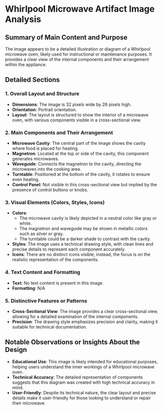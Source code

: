 # Whirlpool Microwave Artifact Image Analysis

## Summary of Main Content and Purpose
The image appears to be a detailed illustration or diagram of a Whirlpool microwave oven, likely used for instructional or maintenance purposes. It provides a clear view of the internal components and their arrangement within the appliance.

## Detailed Sections

### 1. Overall Layout and Structure
- **Dimensions**: The image is 32 pixels wide by 26 pixels high.
- **Orientation**: Portrait orientation.
- **Layout**: The layout is structured to show the interior of a microwave oven, with various components visible in a cross-sectional view.

### 2. Main Components and Their Arrangement
- **Microwave Cavity**: The central part of the image shows the cavity where food is placed for heating.
- **Magnetron**: Located at the top or side of the cavity, this component generates microwaves.
- **Waveguide**: Connects the magnetron to the cavity, directing the microwaves into the cooking area.
- **Turntable**: Positioned at the bottom of the cavity, it rotates to ensure even heating.
- **Control Panel**: Not visible in this cross-sectional view but implied by the presence of control buttons or knobs.

### 3. Visual Elements (Colors, Styles, Icons)
- **Colors**:
  - The microwave cavity is likely depicted in a neutral color like gray or white.
  - The magnetron and waveguide may be shown in metallic colors such as silver or gray.
  - The turntable could be a darker shade to contrast with the cavity.
- **Styles**: The image uses a technical drawing style, with clean lines and precise details to represent each component accurately.
- **Icons**: There are no distinct icons visible; instead, the focus is on the realistic representation of the components.

### 4. Text Content and Formatting
- **Text**: No text content is present in this image.
- **Formatting**: N/A

### 5. Distinctive Features or Patterns
- **Cross-Sectional View**: The image provides a clear cross-sectional view, allowing for a detailed examination of the internal components.
- **Precision**: The drawing style emphasizes precision and clarity, making it suitable for technical documentation.

## Notable Observations or Insights About the Design
- **Educational Use**: This image is likely intended for educational purposes, helping users understand the inner workings of a Whirlpool microwave oven.
- **Technical Accuracy**: The detailed representation of components suggests that this diagram was created with high technical accuracy in mind.
- **User-Friendly**: Despite its technical nature, the clear layout and precise details make it user-friendly for those looking to understand or repair their microwave.
